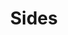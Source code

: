---
image: /images/sides.jpg
title: Sides
description: |-
    A side dish, sometimes referred to as a side order, side item, or simply a side, is a food item that accompanies the entrée or main course at a meal.
meal_menu: sides
order: 6
---